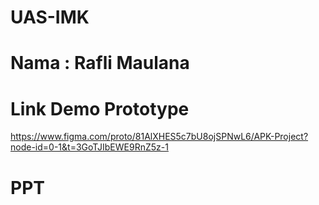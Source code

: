 # UAS-IMK

# Nama : Rafli Maulana 
# Link Demo Prototype
https://www.figma.com/proto/81AlXHES5c7bU8ojSPNwL6/APK-Project?node-id=0-1&t=3GoTJIbEWE9RnZ5z-1
# PPT

